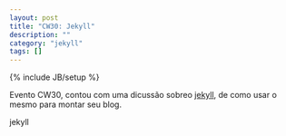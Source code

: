 ```yaml
---
layout: post
title: "CW30: Jekyll"
description: ""
category: "jekyll" 
tags: []
---
```

{% include JB/setup %}

Evento CW30, contou com uma dicussão sobreo <a href="http://jekyllbootstrap.com/">jekyll</a>, de como usar o mesmo para montar seu blog.

jekyll
